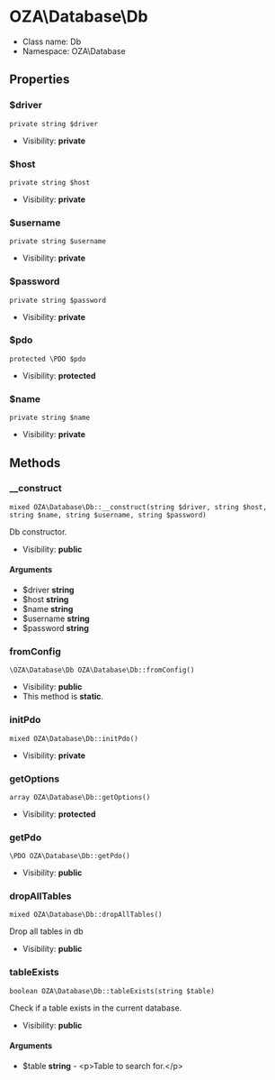 OZA\Database\Db
===============






* Class name: Db
* Namespace: OZA\Database





Properties
----------


### $driver

    private string $driver





* Visibility: **private**


### $host

    private string $host





* Visibility: **private**


### $username

    private string $username





* Visibility: **private**


### $password

    private string $password





* Visibility: **private**


### $pdo

    protected \PDO $pdo





* Visibility: **protected**


### $name

    private string $name





* Visibility: **private**


Methods
-------


### __construct

    mixed OZA\Database\Db::__construct(string $driver, string $host, string $name, string $username, string $password)

Db constructor.



* Visibility: **public**


#### Arguments
* $driver **string**
* $host **string**
* $name **string**
* $username **string**
* $password **string**



### fromConfig

    \OZA\Database\Db OZA\Database\Db::fromConfig()





* Visibility: **public**
* This method is **static**.




### initPdo

    mixed OZA\Database\Db::initPdo()





* Visibility: **private**




### getOptions

    array OZA\Database\Db::getOptions()





* Visibility: **protected**




### getPdo

    \PDO OZA\Database\Db::getPdo()





* Visibility: **public**




### dropAllTables

    mixed OZA\Database\Db::dropAllTables()

Drop all tables in db



* Visibility: **public**




### tableExists

    boolean OZA\Database\Db::tableExists(string $table)

Check if a table exists in the current database.



* Visibility: **public**


#### Arguments
* $table **string** - &lt;p&gt;Table to search for.&lt;/p&gt;


